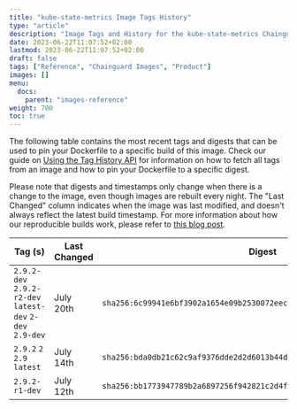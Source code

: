 ```yaml
---
title: "kube-state-metrics Image Tags History"
type: "article"
description: "Image Tags and History for the kube-state-metrics Chainguard Image"
date: 2023-06-22T11:07:52+02:00
lastmod: 2023-06-22T11:07:52+02:00
draft: false
tags: ["Reference", "Chainguard Images", "Product"]
images: []
menu:
  docs:
    parent: "images-reference"
weight: 700
toc: true
---
```


The following table contains the most recent tags and digests that can be used to pin your Dockerfile to a specific build of this image. Check our guide on [Using the Tag History API](/chainguard/chainguard-images/using-the-tag-history-api/) for information on how to fetch all tags from an image and how to pin your Dockerfile to a specific digest.

Please note that digests and timestamps only change when there is a change to the image, even though images are rebuilt every night. The "Last Changed" column indicates when the image was last modified, and doesn't always reflect the latest build timestamp. For more information about how our reproducible builds work, please refer to [this blog post](https://www.chainguard.dev/unchained/reproducing-chainguards-reproducible-image-builds).

| Tag (s)                                                    | Last Changed | Digest                                                                    |
|------------------------------------------------------------|--------------|---------------------------------------------------------------------------|
|  `2.9.2-dev` `2.9.2-r2-dev` `latest-dev` `2-dev` `2.9-dev` | July 20th    | `sha256:6c99941e6bf3902a1654e09b2530072eec3d04bb70925aae914082149b908351` |
|  `2.9.2` `2` `2.9` `latest`                                | July 14th    | `sha256:bda0db21c62c9af9376dde2d2d6013b44d7f7120c979e0f380f5c556a5a8e3ba` |
|  `2.9.2-r1-dev`                                            | July 12th    | `sha256:bb1773947789b2a6897256f942821c2d4f37621b438bd521ce0976cd22428138` |
